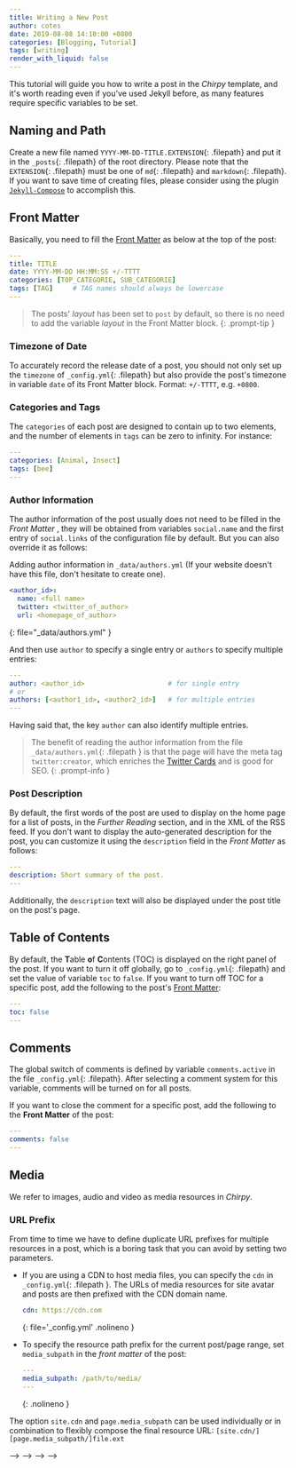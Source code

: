 ```yaml
---
title: Writing a New Post
author: cotes
date: 2019-08-08 14:10:00 +0800
categories: [Blogging, Tutorial]
tags: [writing]
render_with_liquid: false
---
```


This tutorial will guide you how to write a post in the _Chirpy_ template, and it's worth reading even if you've used Jekyll before, as many features require specific variables to be set.

## Naming and Path

Create a new file named `YYYY-MM-DD-TITLE.EXTENSION`{: .filepath} and put it in the `_posts`{: .filepath} of the root directory. Please note that the `EXTENSION`{: .filepath} must be one of `md`{: .filepath} and `markdown`{: .filepath}. If you want to save time of creating files, please consider using the plugin [`Jekyll-Compose`](https://github.com/jekyll/jekyll-compose) to accomplish this.

## Front Matter

Basically, you need to fill the [Front Matter](https://jekyllrb.com/docs/front-matter/) as below at the top of the post:

```yaml
---
title: TITLE
date: YYYY-MM-DD HH:MM:SS +/-TTTT
categories: [TOP_CATEGORIE, SUB_CATEGORIE]
tags: [TAG]     # TAG names should always be lowercase
---
```

> The posts' _layout_ has been set to `post` by default, so there is no need to add the variable _layout_ in the Front Matter block.
{: .prompt-tip }

### Timezone of Date

To accurately record the release date of a post, you should not only set up the `timezone` of `_config.yml`{: .filepath} but also provide the post's timezone in variable `date` of its Front Matter block. Format: `+/-TTTT`, e.g. `+0800`.

### Categories and Tags

The `categories` of each post are designed to contain up to two elements, and the number of elements in `tags` can be zero to infinity. For instance:

```yaml
---
categories: [Animal, Insect]
tags: [bee]
---
```

### Author Information

The author information of the post usually does not need to be filled in the _Front Matter_ , they will be obtained from variables `social.name` and the first entry of `social.links` of the configuration file by default. But you can also override it as follows:

Adding author information in `_data/authors.yml` (If your website doesn't have this file, don't hesitate to create one).

```yaml
<author_id>:
  name: <full name>
  twitter: <twitter_of_author>
  url: <homepage_of_author>
```
{: file="_data/authors.yml" }

And then use `author` to specify a single entry or `authors` to specify multiple entries:

```yaml
---
author: <author_id>                     # for single entry
# or
authors: [<author1_id>, <author2_id>]   # for multiple entries
---
```

Having said that, the key `author` can also identify multiple entries.

> The benefit of reading the author information from the file `_data/authors.yml`{: .filepath } is that the page will have the meta tag `twitter:creator`, which enriches the [Twitter Cards](https://developer.twitter.com/en/docs/twitter-for-websites/cards/guides/getting-started#card-and-content-attribution) and is good for SEO.
{: .prompt-info }

### Post Description

By default, the first words of the post are used to display on the home page for a list of posts, in the _Further Reading_ section, and in the XML of the RSS feed. If you don't want to display the auto-generated description for the post, you can customize it using the `description` field in the _Front Matter_ as follows:

```yaml
---
description: Short summary of the post.
---
```

Additionally, the `description` text will also be displayed under the post title on the post's page.

## Table of Contents

By default, the **T**able **o**f **C**ontents (TOC) is displayed on the right panel of the post. If you want to turn it off globally, go to `_config.yml`{: .filepath} and set the value of variable `toc` to `false`. If you want to turn off TOC for a specific post, add the following to the post's [Front Matter](https://jekyllrb.com/docs/front-matter/):

```yaml
---
toc: false
---
```

## Comments

The global switch of comments is defined by variable `comments.active` in the file `_config.yml`{: .filepath}. After selecting a comment system for this variable, comments will be turned on for all posts.

If you want to close the comment for a specific post, add the following to the **Front Matter** of the post:

```yaml
---
comments: false
---
```

## Media

We refer to images, audio and video as media resources in _Chirpy_.

### URL Prefix

From time to time we have to define duplicate URL prefixes for multiple resources in a post, which is a boring task that you can avoid by setting two parameters.

- If you are using a CDN to host media files, you can specify the `cdn` in `_config.yml`{: .filepath }. The URLs of media resources for site avatar and posts are then prefixed with the CDN domain name.

  ```yaml
  cdn: https://cdn.com
  ```
  {: file='_config.yml' .nolineno }

- To specify the resource path prefix for the current post/page range, set `media_subpath` in the _front matter_ of the post:

  ```yaml
  ---
  media_subpath: /path/to/media/
  ---
  ```
  {: .nolineno }

The option `site.cdn` and `page.media_subpath` can be used individually or in combination to flexibly compose the final resource URL: `[site.cdn/][page.media_subpath/]file.ext`

<!-- ### Images -->
<!---->
<!-- #### Caption -->
<!---->
<!-- Add italics to the next line of an image, then it will become the caption and appear at the bottom of the image: -->
<!---->
<!-- ```markdown -->
<!-- ![img-description](/path/to/image) -->
<!-- _Image Caption_ -->
<!-- ``` -->
<!-- {: .nolineno} -->
<!---->
<!-- #### Size -->
<!---->
<!-- To prevent the page content layout from shifting when the image is loaded, we should set the width and height for each image. -->
<!---->
<!-- ```markdown -->
<!-- ![Desktop View](/assets/img/sample/mockup.png){: width="700" height="400" } -->
<!-- ``` -->
<!-- {: .nolineno} -->
<!---->
<!-- > For an SVG, you have to at least specify its _width_, otherwise it won't be rendered. -->
<!-- {: .prompt-info } -->
<!---->
<!-- Starting from _Chirpy v5.0.0_, `height` and `width` support abbreviations (`height` → `h`, `width` → `w`). The following example has the same effect as the above: -->
<!---->
<!-- ```markdown -->
<!-- ![Desktop View](/assets/img/sample/mockup.png){: w="700" h="400" } -->
<!-- ``` -->
<!-- {: .nolineno} -->
<!---->
<!-- #### Position -->
<!---->
<!-- By default, the image is centered, but you can specify the position by using one of the classes `normal`, `left`, and `right`. -->
<!---->
<!-- > Once the position is specified, the image caption should not be added. -->
<!-- {: .prompt-warning } -->
<!---->
<!-- - **Normal position** -->
<!---->
<!--   Image will be left aligned in below sample: -->
<!---->
<!--   ```markdown -->
<!--   ![Desktop View](/assets/img/sample/mockup.png){: .normal } -->
<!--   ``` -->
<!--   {: .nolineno} -->
<!---->
<!-- - **Float to the left** -->
<!---->
<!--   ```markdown -->
<!--   ![Desktop View](/assets/img/sample/mockup.png){: .left } -->
<!--   ``` -->
<!--   {: .nolineno} -->
<!---->
<!-- - **Float to the right** -->
<!---->
<!--   ```markdown -->
<!--   ![Desktop View](/assets/img/sample/mockup.png){: .right } -->
<!--   ``` -->
<!--   {: .nolineno} -->
<!---->
<!-- #### Dark/Light mode -->
<!---->
<!-- You can make images follow theme preferences in dark/light mode. This requires you to prepare two images, one for dark mode and one for light mode, and then assign them a specific class (`dark` or `light`): -->
<!---->
<!-- ```markdown -->
<!-- ![Light mode only](/path/to/light-mode.png){: .light } -->
<!-- ![Dark mode only](/path/to/dark-mode.png){: .dark } -->
<!-- ``` -->
<!---->
<!-- #### Shadow -->
<!---->
<!-- The screenshots of the program window can be considered to show the shadow effect: -->
<!---->
<!-- ```markdown -->
<!-- ![Desktop View](/assets/img/sample/mockup.png){: .shadow } -->
<!-- ``` -->
<!-- {: .nolineno} -->
<!---->
<!-- #### Preview Image -->
<!---->
<!-- If you want to add an image at the top of the post, please provide an image with a resolution of `1200 x 630`. Please note that if the image aspect ratio does not meet `1.91 : 1`, the image will be scaled and cropped. -->
<!---->
<!-- Knowing these prerequisites, you can start setting the image's attribute: -->
<!---->
<!-- ```yaml -->
<!-- --- -->
<!-- image: -->
<!--   path: /path/to/image -->
<!--   alt: image alternative text -->
<!-- --- -->
<!-- ``` -->
<!---->
<!-- Note that the [`media_subpath`](#url-prefix) can also be passed to the preview image, that is, when it has been set, the attribute `path` only needs the image file name. -->
<!---->
<!-- For simple use, you can also just use `image` to define the path. -->
<!---->
<!-- ```yml -->
<!-- --- -->
<!-- image: /path/to/image -->
<!-- --- -->
<!-- ``` -->
<!---->
<!-- #### LQIP -->
<!---->
<!-- For preview images: -->
<!---->
<!-- ```yaml -->
<!-- --- -->
<!-- image: -->
<!--   lqip: /path/to/lqip-file # or base64 URI -->
<!-- --- -->
<!-- ``` -->
<!---->
<!-- > You can observe LQIP in the preview image of post \"[Text and Typography](../text-and-typography/)\". -->
<!---->
<!-- For normal images: -->
<!---->
<!-- ```markdown -->
<!-- ![Image description](/path/to/image){: lqip="/path/to/lqip-file" } -->
<!-- ``` -->
<!-- {: .nolineno } -->
<!---->
<!-- ### Video -->
<!---->
<!-- #### Social Media Platform -->
<!---->
<!-- You can embed videos from social media platforms with the following syntax: -->
<!---->
<!-- ```liquid -->
<!-- {% include embed/{Platform}.html id='{ID}' %} -->
<!-- ``` -->
<!---->
<!-- Where `Platform` is the lowercase of the platform name, and `ID` is the video ID. -->
<!---->
<!-- The following table shows how to get the two parameters we need in a given video URL, and you can also know the currently supported video platforms. -->
<!---->
<!-- | Video URL                                                                                          | Platform   | ID             | -->
<!-- | -------------------------------------------------------------------------------------------------- | ---------- | :------------- | -->
<!-- | [https://www.**youtube**.com/watch?v=**H-B46URT4mg**](https://www.youtube.com/watch?v=H-B46URT4mg) | `youtube`  | `H-B46URT4mg`  | -->
<!-- | [https://www.**twitch**.tv/videos/**1634779211**](https://www.twitch.tv/videos/1634779211)         | `twitch`   | `1634779211`   | -->
<!-- | [https://www.**bilibili**.com/video/**BV1Q44y1B7Wf**](https://www.bilibili.com/video/BV1Q44y1B7Wf) | `bilibili` | `BV1Q44y1B7Wf` | -->
<!---->
<!-- #### Video Files -->
<!---->
<!-- If you want to embed a video file directly, use the following syntax: -->
<!---->
<!-- ```liquid -->
<!-- {% include embed/video.html src='{URL}' %} -->
<!-- ``` -->
<!---->
<!-- Where `URL` is a URL to a video file e.g. `/path/to/sample/video.mp4`. -->
<!---->
<!-- You can also specify additional attributes for the embedded video file. Here is a full list of attributes allowed. -->
<!---->
<!-- - `poster='/path/to/poster.png'` — poster image for a video that is shown while video is downloading -->
<!-- - `title='Text'` — title for a video that appears below the video and looks same as for images -->
<!-- - `autoplay=true` — video automatically begins to play back as soon as it can -->
<!-- - `loop=true` — automatically seek back to the start upon reaching the end of the video -->
<!-- - `muted=true` — audio will be initially silenced -->
<!-- - `types` — specify the extensions of additional video formats separated by `|`. Ensure these files exist in the same directory as your primary video file. -->
<!---->
<!-- Consider an example using all of the above: -->
<!---->
<!-- ```liquid -->
<!-- {% -->
<!--   include embed/video.html -->
<!--   src='/path/to/video.mp4' -->
<!--   types='ogg|mov' -->
<!--   poster='poster.png' -->
<!--   title='Demo video' -->
<!--   autoplay=true -->
<!--   loop=true -->
<!--   muted=true -->
<!-- %} -->
<!-- ``` -->
<!---->
<!-- ### Audios -->
<!---->
<!-- If you want to embed an audio file directly, use the following syntax: -->
<!---->
<!-- ```liquid -->
<!-- {% include embed/audio.html src='{URL}' %} -->
<!-- ``` -->
<!---->
<!-- Where `URL` is a URL to an audio file e.g. `/path/to/audio.mp3`. -->
<!---->
<!-- You can also specify additional attributes for the embedded audio file. Here is a full list of attributes allowed. -->
<!---->
<!-- - `title='Text'` — title for an audio that appears below the audio and looks same as for images -->
<!-- - `types` — specify the extensions of additional audio formats separated by `|`. Ensure these files exist in the same directory as your primary audio file. -->
<!---->
<!-- Consider an example using all of the above: -->
<!---->
<!-- ```liquid -->
<!-- {% -->
<!--   include embed/audio.html -->
<!--   src='/path/to/audio.mp3' -->
<!--   types='ogg|wav|aac' -->
<!--   title='Demo audio' -->
<!-- %} -->
<!-- ``` -->
<!---->
<!-- ## Pinned Posts -->
<!---->
<!-- You can pin one or more posts to the top of the home page, and the fixed posts are sorted in reverse order according to their release date. Enable by: -->
<!---->
<!-- ```yaml -->
<!-- --- -->
<!-- pin: true -->
<!-- --- -->
<!-- ``` -->
<!---->
<!-- ## Prompts -->
<!---->
<!-- There are several types of prompts: `tip`, `info`, `warning`, and `danger`. They can be generated by adding the class `prompt-{type}` to the blockquote. For example, define a prompt of type `info` as follows: -->
<!---->
<!-- ```md -->
<!-- > Example line for prompt. -->
<!-- {: .prompt-info } -->
<!-- ``` -->
<!-- {: .nolineno } -->
<!---->
<!-- ## Syntax -->
<!---->
<!-- ### Inline Code -->
<!---->
<!-- ```md -->
<!-- `inline code part` -->
<!-- ``` -->
<!-- {: .nolineno } -->
<!---->
<!-- ### Filepath Highlight -->
<!---->
<!-- ```md -->
<!-- `/path/to/a/file.extend`{: .filepath} -->
<!-- ``` -->
<!-- {: .nolineno } -->
<!---->
<!-- ### Code Block -->
<!---->
<!-- Markdown symbols ```` ``` ```` can easily create a code block as follows: -->
<!---->
<!-- ````md -->
<!-- ``` -->
<!-- This is a plaintext code snippet. -->
<!-- ``` -->
<!-- ```` -->
<!---->
<!-- #### Specifying Language -->
<!---->
<!-- Using ```` ```{language} ```` you will get a code block with syntax highlight: -->
<!---->
<!-- ````markdown -->
<!-- ```yaml -->
<!-- key: value -->
<!-- ``` -->
<!-- ```` -->
<!---->
<!-- > The Jekyll tag `{% highlight %}` is not compatible with this theme. -->
<!-- {: .prompt-danger } -->
<!---->
<!-- #### Line Number -->
<!---->
<!-- By default, all languages except `plaintext`, `console`, and `terminal` will display line numbers. When you want to hide the line number of a code block, add the class `nolineno` to it: -->
<!---->
<!-- ````markdown -->
<!-- ```shell -->
<!-- echo 'No more line numbers!' -->
<!-- ``` -->
<!-- {: .nolineno } -->
<!-- ```` -->
<!---->
<!-- #### Specifying the Filename -->
<!---->
<!-- You may have noticed that the code language will be displayed at the top of the code block. If you want to replace it with the file name, you can add the attribute `file` to achieve this: -->
<!---->
<!-- ````markdown -->
<!-- ```shell -->
<!-- # content -->
<!-- ``` -->
<!-- {: file="path/to/file" } -->
<!-- ```` -->
<!---->
<!-- #### Liquid Codes -->
<!---->
<!-- If you want to display the **Liquid** snippet, surround the liquid code with `{% raw %}` and `{% endraw %}`: -->
<!---->
<!-- ````markdown -->
<!-- {% raw %} -->
<!-- ```liquid -->
<!-- {% if product.title contains 'Pack' %} -->
<!--   This product's title contains the word Pack. -->
<!-- {% endif %} -->
<!-- ``` -->
<!-- {% endraw %} -->
<!-- ```` -->
<!---->
<!-- Or adding `render_with_liquid: false` (Requires Jekyll 4.0 or higher) to the post's YAML block. -->
<!---->
<!-- ## Mathematics -->
<!---->
<!-- We use [**MathJax**][mathjax] to generate mathematics. For website performance reasons, the mathematical feature won't be loaded by default. But it can be enabled by: -->
<!---->
<!-- [mathjax]: https://www.mathjax.org/ -->
<!---->
<!-- ```yaml -->
<!-- --- -->
<!-- math: true -->
<!-- --- -->
<!-- ``` -->
<!---->
<!-- After enabling the mathematical feature, you can add math equations with the following syntax: -->
<!---->
<!-- - **Block math** should be added with `$$ math $$` with **mandatory** blank lines before and after `$$` -->
<!--   - **Inserting equation numbering** should be added with `$$\begin{equation} math \end{equation}$$` -->
<!--   - **Referencing equation numbering** should be done with `\label{eq:label_name}` in the equation block and `\eqref{eq:label_name}` inline with text (see example below) -->
<!-- - **Inline math** (in lines) should be added with `$$ math $$` without any blank line before or after `$$` -->
<!-- - **Inline math** (in lists) should be added with `\$$ math $$` -->
<!---->
<!-- ```markdown -->
<!-- <!-- Block math, keep all blank lines --> -->
<!---->
<!-- $$ -->
<!-- LaTeX_math_expression -->
<!-- $$ -->
<!---->
<!-- <!-- Equation numbering, keep all blank lines  --> -->
<!---->
<!-- $$ -->
<!-- \begin{equation} -->
<!--   LaTeX_math_expression -->
<!--   \label{eq:label_name} -->
<!-- \end{equation} -->
<!-- $$ -->
<!---->
<!-- Can be referenced as \eqref{eq:label_name}. -->
<!---->
<!-- <!-- Inline math in lines, NO blank lines --> -->
<!---->
<!-- "Lorem ipsum dolor sit amet, $$ LaTeX_math_expression $$ consectetur adipiscing elit." -->
<!---->
<!-- <!-- Inline math in lists, escape the first `$` --> -->
<!---->
<!-- 1. \$$ LaTeX_math_expression $$ -->
<!-- 2. \$$ LaTeX_math_expression $$ -->
<!-- 3. \$$ LaTeX_math_expression $$ -->
<!-- ``` -->
<!---->
<!-- > Starting with `v7.0.0`, configuration options for **MathJax** have been moved to file `assets/js/data/mathjax.js`{: .filepath }, and you can change the options as needed, such as adding [extensions][mathjax-exts].   -->
<!-- > If you are building the site via `chirpy-starter`, copy that file from the gem installation directory (check with command `bundle info --path jekyll-theme-chirpy`) to the same directory in your repository. -->
<!-- {: .prompt-tip } -->
<!---->
<!-- [mathjax-exts]: https://docs.mathjax.org/en/latest/input/tex/extensions/index.html -->
<!---->
<!-- ## Mermaid -->
<!---->
<!-- [**Mermaid**](https://github.com/mermaid-js/mermaid) is a great diagram generation tool. To enable it on your post, add the following to the YAML block: -->
<!---->
<!-- ```yaml -->
<!-- --- -->
<!-- mermaid: true -->
<!-- --- -->
<!-- ``` -->
<!---->
<!-- Then you can use it like other markdown languages: surround the graph code with ```` ```mermaid ```` and ```` ``` ````. -->
<!---->
<!-- ## Learn More -->
<!---->
<!-- For more knowledge about Jekyll posts, visit the [Jekyll Docs: Posts](https://jekyllrb.com/docs/posts/). -->
